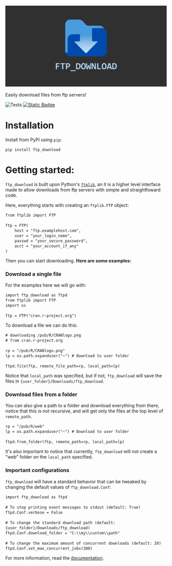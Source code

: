 ![Project banner](docs/gh_banner.png)

Easily download files from ftp servers!

![Tests](https://github.com/VFLins/ftp_download/actions/workflows/tests.yml/badge.svg)
<a href="https://vflins.github.io/ftp_download/docs/ftp_download.html" ><img alt="Static Badge" src="https://img.shields.io/badge/documentation%20-%20vflins.github.io%20-%20blue?logo=github&color=blue">
</a>

# Installation

Install from PyPI using `pip`:

```
pip install ftp_download
```

# Getting started:

`ftp_download` is built upon Python's [`ftplib`](https://docs.python.org/3/library/ftplib.html), an it is a higher level interface made to allow downloads from ftp servers with simple and straightfoward code. 

Here, everything starts with creating an `ftplib.FTP` object:

```
from ftplib import FTP

ftp = FTP(
    host = "ftp.examplehost.com",
    user = "your_login_name",
    passwd = "your_secure_password",
    acct = "your_account_if_any"
)
```

Then you can start downloading. **Here are some examples:**

### Download a single file

For the examples here we will go with:

```
import ftp_download as ftpd
from ftplib import FTP
import os

ftp = FTP("cran.r-project.org")
```

To download a file we can do this:

```
# downloading /pub/R/CRANlogo.png 
# from cran.r-project.org

rp = "/pub/R/CRANlogo.png"
lp = os.path.expanduser("~") # Download to user folder

ftpd.file(ftp, remote_file_path=rp, local_path=lp)
```

Notice that `local_path` was specified, but if not, `ftp_download` will save the files in `{user_folder}/Downloads/ftp_download`.

### Download files from a folder

You can also give a path to a folder and download everything from there, notice that this is not recursive, and will get only the files at the top level of `remote_path`.

```
rp = "/pub/R/web"
lp = os.path.expanduser("~") # Download to user folder

ftpd.from_folder(ftp, remote_path=rp, local_path=lp)
```

It's also important to notice that currently, `ftp_download` will not create a "web" folder on the `local_path` specified.

### Important configurations

`ftp_download` will have a standard behavior that can be tweaked by changing the default values of `ftp_download.Conf`:

```
import ftp_download as ftpd

# To stop printing event messages to stdout (default: True)
ftpd.Conf.verbose = False

# To change the standard download path (default: {user_folder}/Downloads/ftp_download)
ftpd.Conf.download_folder = "C:\\my\\custom\\path"

# To change the maximum amount of concurrent downloads (default: 20)
ftpd.Conf.set_max_concurrent_jobs(300)
```

For more information, read the [documentation](https://vflins.github.io/ftp_download/docs/ftp_download/prefs.html).

